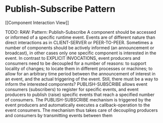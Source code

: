 # Publish-Subscribe Pattern
[[Component Interaction View]]

TODO: RAW: Pattern: Publish-Subscribe
A component should be accessed or informed of a specific runtime event. Events are of different
nature than direct interactions as in CLIENT-SERVER or PEER-TO-PEER. Sometimes a number
of components should be actively informed (an announcement or broadcast), in other cases only
one specific component is interested in the event. In contrast to EXPLICIT INVOCATIONS, event
producers and consumers need to be decoupled for a number of reasons: to support locality of
changes; to locate them in different processes or machines; to allow for an arbitrary time period
between the announcement of interest in an event, and the actual triggering of the event. Still,
there must be a way to inform the interested components?
PUBLISH-SUBSCRIBE allows event consumers (subscribers) to register for specific events, and
event producers to publish (raise) specific events that reach a specified number of consumers.
The PUBLISH-SUBSCRIBE mechanism is triggered by the event producers and automatically
executes a callback-operation to the event consumers. The mechanism thus takes care of decoupling producers and consumers by transmitting events between them
